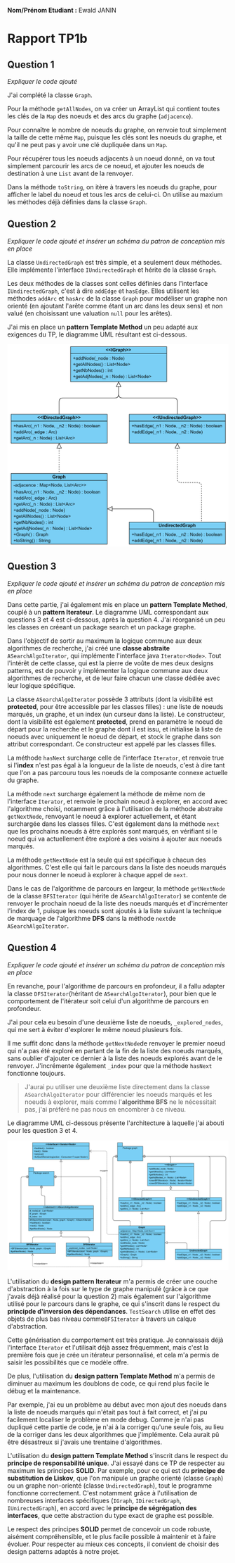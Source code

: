 **Nom/Prénom Etudiant :**
Ewald JANIN


# Rapport TP1b

## Question 1
*Expliquer le code ajouté*

J'ai complété la classe `Graph`.

Pour la méthode `getAllNodes`, on va créer un ArrayList qui contient toutes les clés de la `Map` des noeuds et des arcs du graphe (`adjacence`).

Pour connaître le nombre de noeuds du graphe, on renvoie tout simplement la taille de cette même `Map`, puisque les clés sont les noeuds du graphe, et qu'il ne peut pas y avoir une clé dupliquée dans un `Map`.

Pour récupérer tous les noeuds adjacents à un noeud donné, on va tout simplement parcourir les arcs de ce noeud, et ajouter les noeuds de destination à une `List` avant de la renvoyer.

Dans la méthode `toString`, on itère à travers les noeuds du graphe, pour afficher le label du noeud et tous les arcs de celui-ci. On utilise au maxium les méthodes déjà définies dans la classe `Graph`.


## Question 2
*Expliquer le code ajouté et insérer un schéma du patron de conception mis en place*

La classe `UndirectedGraph` est très simple, et a seulement deux méthodes. Elle implémente l'interface `IUndirectedGraph` et hérite de la classe `Graph`. 

Les deux méthodes de la classes sont celles définies dans l'interface `IUndirectedGraph`, c'est à dire `addEdge` et `hasEdge`. Elles utilisent les méthodes `addArc` et `hasArc` de la classe `Graph` pour modéliser un graphe non orienté (en ajoutant l'arête comme étant un arc dans les deux sens) et non valué (en choisissant une valuation `null` pour les arêtes).

J'ai mis en place un **pattern Template Method** un peu adapté aux exigences du TP, le diagramme UML résultant est ci-dessous.

![uml_tp1b-q2](img/tp1b-q2.png)

## Question 3
*Expliquer le code ajouté et insérer un schéma du patron de conception mis en place*

Dans cette partie, j'ai également mis en place un **pattern Template Method**, couplé à un **pattern Iterateur**. Le diagramme UML correspondant aux questions 3 et 4 est ci-dessous, après la question 4. J'ai réorganisé un peu les classes en créeant un package search et un package graphe.

Dans l'objectif de sortir au maximum la logique commune aux deux algorithmes de recherche, j'ai créé une **classe abstraite** `ASearchAlgoIterator`, qui implémente l'interface java `Iterator<Node>`. Tout l'intérêt de cette classe, qui est la pierre de voûte de mes deux designs patterns, est de pouvoir y implémenter la logique commune aux deux algorithmes de recherche, et de leur faire chacun une classe dédiée avec leur logique spécifique.

La classe `ASearchAlgoIterator` possède 3 attributs (dont la visibilité est **protected**, pour être accessible par les classes filles) : une liste de noeuds marqués, un graphe, et un index (un curseur dans la liste). Le constructeur, dont la visibilité est également **protected**, prend en paramètre le noeud de départ pour la recherche et le graphe dont il est issu, et initialise la liste de noeuds avec uniquement le noeud de départ, et stock le graphe dans son attribut correspondant. Ce constructeur est appelé par les classes filles.

La méthode `hasNext` surcharge celle de l'interface `Iterator`, et renvoie true si l'**index** n'est pas égal à la longueur de la liste de noeuds, c'est à dire tant que l'on a pas parcouru tous les noeuds de la composante connexe actuelle du graphe.

La méthode `next` surcharge également la méthode de même nom de l'interface `Iterator`, et renvoie le prochain noeud à explorer, en accord avec l'algorithme choisi, notamment grâce à l'utilisation de la méthode abstraite `getNextNode`, renvoyant le noeud à explorer actuellement, et étant surchargée dans les classes filles. C'est également dans la méthode `next` que les prochains noeuds à être explorés sont marqués, en vérifiant si le noeud qui va actuellement être exploré a des voisins à ajouter aux noeuds marqués. 

La méthode `getNextNode` est la seule qui est spécifique à chacun des algorithmes. C'est elle qui fait le parcours dans la liste des noeuds marqués pour nous donner le noeud à explorer à chaque appel de `next`.

Dans le cas de l'algorithme de parcours en largeur, la méthode `getNextNode` de la classe `BFSIterator` (qui hérite de `ASearchAlgoIterator`) se contente de renvoyer le prochain noeud de la liste des noeuds marqués et d'incrémenter l'index de 1, puisque les noeuds sont ajoutés à la liste suivant la technique de marquage de l'algorithme **DFS** dans la méthode `next`de `ASearchAlgoIterator`.

## Question 4
*Expliquer le code ajouté et insérer un schéma du patron de conception mis en place*

En revanche, pour l'algorithme de parcours en profondeur, il a fallu adapter la classe `DFSIterator`(héritant de `ASearchAlgoIterator`), pour bien que le comportement de l'itérateur soit celui d'un algorithme de parcours en profondeur.

J'ai pour cela eu besoin d'une deuxième liste de noeuds, `_explored_nodes`, qui me sert à éviter d'explorer le même noeud plusieurs fois. 

Il me suffit donc dans la méthode `getNextNode`de renvoyer le premier noeud qui n'a pas été exploré en partant de la fin de la liste des noeuds marqués, sans oublier d'ajouter ce dernier à la liste des noeuds explorés avant de le renvoyer. J'incrémente également `_index` pour que la méthode `hasNext` fonctionne toujours.

 > J'aurai pu utiliser une deuxième liste directement dans la classe `ASearchAlgoIterator` pour différencier les noeuds marqués et les noeuds à explorer, mais comme l'**algorithme BFS** ne le nécessitait pas, j'ai préféré ne pas nous en encombrer à ce niveau.

Le diagramme UML ci-dessous présente l'architecture à laquelle j'ai abouti pour les question 3 et 4.

![uml_tp1b-q3&4](img/tp1b-q3&4.png)

L'utilisation du **design pattern Iterateur** m'a permis de créer une couche d'abstraction à la fois sur le type de graphe manipulé (grâce à ce que j'avais déjà réalisé pour la question 2) mais également sur l'algorithme utilisé pour le parcours dans le graphe, ce qui s'inscrit dans le respect du **principde d'inversion des dépendances**. `TestSearch` utilise en effet des objets de plus bas niveau comme`BFSIterator` à travers un calque d'abstraction. 

Cette générisation du comportement est très pratique. Je connaissais déjà l'interface `Iterator` et l'utilisait déjà assez fréquemment, mais c'est la première fois que je crée un itérateur personnalisé, et cela m'a permis de saisir les possibilités que ce modèle offre.

De plus, l'utilisation du **design pattern Template Method** m'a permis de diminuer au maximum les doublons de code, ce qui rend plus facile le débug et la maintenance. 

Par exemple, j'ai eu un problème au début avec mon ajout des noeuds dans la liste de noeuds marqués qui n'était pas tout à fait correct, et j'ai pu facilement localiser le problème en mode debug. Comme je n'ai pas dupliqué cette partie de code, je n'ai à la corriger qu'une seule fois, au lieu de la corriger dans les deux algorithmes que j'implémente. Cela aurait pû être désastreux si j'avais une trentaine d'algorithmes.

L'utilisation du **design pattern Template Method** s'inscrit dans le respect du **principe de responsabilité unique**. J'ai essayé dans ce TP de respecter au maximum les principes **SOLID**. Par exemple, pour ce qui est du **principe de substitution de Liskov**, que l'on manipule un graphe orienté (classe `Graph`) ou un graphe non-orienté (classe `UndirectedGraph`), tout le programme fonctionne correctement. C'est notamment grâce à l'utilisation de nombreuses interfaces spécifiques (`IGraph`, `IDirectedGraph`, `IUnirectedGraph`), en accord avec le **principe de ségrégation des interfaces**, que cette abstraction du type exact de graphe est possible.

Le respect des principes **SOLID** permet de concevoir un code robuste, aisément compréhensible, et le plus facile possible à maintenir et à faire évoluer. Pour respecter au mieux ces concepts, il convient de choisir des design patterns adaptés à notre projet.

